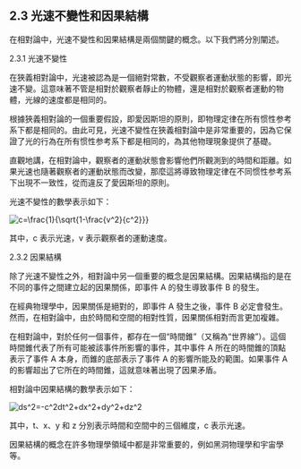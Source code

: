 ## 2.3 光速不變性和因果結構

在相對論中，光速不變性和因果結構是兩個關鍵的概念。以下我們將分別闡述。

2.3.1 光速不變性

在狹義相對論中，光速被認為是一個絕對常數，不受觀察者運動狀態的影響，即光速不變。這意味著不管是相對於觀察者靜止的物體，還是相對於觀察者運動的物體，光線的速度都是相同的。

根據狹義相對論的一個重要假設，即愛因斯坦的原則，即物理定律在所有惯性参考系下都是相同的。由此可見，光速不變性在狹義相對論中是非常重要的，因為它保證了光的行為在所有惯性参考系下都是相同的，為其他物理現象提供了基礎。

直觀地講，在相對論中，觀察者的運動狀態會影響他們所觀測到的時間和距離。如果光速也隨著觀察者的運動狀態而改變，那麼這將導致物理定律在不同惯性参考系下出現不一致性，從而違反了愛因斯坦的原則。

光速不變性的數學表示如下：

<img src="https://latex.codecogs.com/svg.latex?c=\frac{1}{\sqrt{1-\frac{v^2}{c^2}}}" title="c=\frac{1}{\sqrt{1-\frac{v^2}{c^2}}}" />

其中，c 表示光速，v 表示觀察者的運動速度。

2.3.2 因果結構

除了光速不變性之外，相對論中另一個重要的概念是因果結構。因果結構指的是在不同的事件之間建立起的因果關係，即事件 A 的發生導致事件 B 的發生。

在經典物理學中，因果關係是絕對的，即事件 A 發生之後，事件 B 必定會發生。然而，在相對論中，由於時間和空間的相對性質，因果關係相對而言更加複雜。

在相對論中，對於任何一個事件，都存在一個“時間錐”（又稱為“世界線”）。這個時間錐代表了所有可能被該事件所影響的事件，其中事件 A 所在的時間錐的頂點表示了事件 A 本身，而錐的底部表示了事件 A 的影響所能及的範圍。如果事件 A 的影響超出了它所在的時間錐，這就意味著出現了因果矛盾。

相對論中因果結構的數學表示如下：

<img src="https://latex.codecogs.com/svg.latex?ds^2=-c^2dt^2+dx^2+dy^2+dz^2" title="ds^2=-c^2dt^2+dx^2+dy^2+dz^2" />

其中，t、x、y 和 z 分別表示時間和空間中的三個維度，c 表示光速。

因果結構的概念在許多物理學領域中都是非常重要的，例如黑洞物理學和宇宙學等。